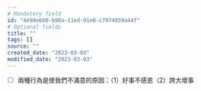 ```yaml
---
# Mandatory field
id: "4e94e680-b98a-11ed-91e0-c7974859a44f"
# Optional fields
title: ""
tags: []
source: ""
created_date: "2023-03-03"
modified_date: "2023-03-03"
---
```

- [ ] 兩種行為是使我們不滿意的原因：（1）好事不感恩（2）誇大壞事